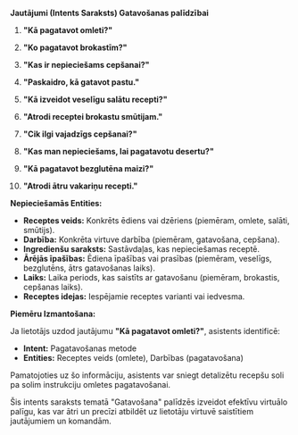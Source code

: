 **Jautājumi (Intents Saraksts) Gatavošanas palīdzībai**

1. **"Kā pagatavot omleti?"**

2. **"Ko pagatavot brokastīm?"**

3. **"Kas ir nepieciešams cepšanai?"**

4. **"Paskaidro, kā gatavot pastu."**

5. **"Kā izveidot veselīgu salātu recepti?"**

6. **"Atrodi receptei brokastu smūtijam."**

7. **"Cik ilgi vajadzīgs cepšanai?"**

8. **"Kas man nepieciešams, lai pagatavotu desertu?"**

9. **"Kā pagatavot bezglutēna maizi?"**

10. **"Atrodi ātru vakariņu recepti."**

**Nepieciešamās Entities:**

- **Receptes veids:** Konkrēts ēdiens vai dzēriens (piemēram, omlete, salāti, smūtijs).
- **Darbība:** Konkrēta virtuve darbība (piemēram, gatavošana, cepšana).
- **Ingredienšu saraksts:** Sastāvdaļas, kas nepieciešamas receptē.
- **Ārējās īpašības:** Ēdiena īpašības vai prasības (piemēram, veselīgs, bezglutēns, ātrs gatavošanas laiks).
- **Laiks:** Laika periods, kas saistīts ar gatavošanu (piemēram, brokastis, cepšanas laiks).
- **Receptes idejas:** Iespējamie receptes varianti vai iedvesma.

**Piemēru Izmantošana:**

Ja lietotājs uzdod jautājumu **"Kā pagatavot omleti?"**, asistents identificē:
- **Intent:** Pagatavošanas metode
- **Entities:** Receptes veids (omlete), Darbības (pagatavošana)

Pamatojoties uz šo informāciju, asistents var sniegt detalizētu recepšu soli pa solim instrukciju omletes pagatavošanai.

Šis intents saraksts tematā "Gatavošana" palīdzēs izveidot efektīvu virtuālo palīgu, kas var ātri un precīzi atbildēt uz lietotāju virtuvē saistītiem jautājumiem un komandām.
